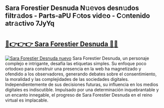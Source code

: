 ## Sara Forestier Desnuda N𝚞𝚎vos desn𝚞dos filtr𝚊dos - Parts-aPU F𝚘tos vid𝚎o - C𝚘ntenido atr𝚊ctivo 7JyYq

# <h2><a href="http://mb4xfh.tromn.icu/?c=Sara+Forestier+Desnuda">🔗👉👉👉 Sara Forestier Desnuda 🔗🔗</a></h2>

[![Sara Forestier Desnuda nuevo](https://i.imgur.com/pEAQMta.gif)](http://mb4xfh.tromn.icu/?c=Sara+Forestier+Desnuda)
Sara Forestier Desnuda, un personaje complejo e intrigante, desafía las etiquetas simples. Su enfoque poco ortodoxo para construir una presencia en la web ha magnetizado y ofendido a los observadores, generando debates sobre el consentimiento, la moralidad y las complejidades de las sociedades digitales. Independientemente de sus decisiones futuras, su influencia en los medios digitales es indiscutible. Impulsado por una determinación inquebrantable y un encanto innegable, el progreso de Sara Forestier Desnuda en el reino virtual es implacable.
